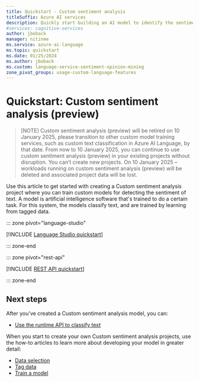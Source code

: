 ```yaml
---
title: Quickstart - Custom sentiment analysis
titleSuffix: Azure AI services
description: Quickly start building an AI model to identify the sentiment of text.
#services: cognitive-services
author: jboback
manager: nitinme
ms.service: azure-ai-language
ms.topic: quickstart
ms.date: 01/25/2024
ms.author: jboback
ms.custom: language-service-sentiment-opinion-mining
zone_pivot_groups: usage-custom-language-features
---
```


# Quickstart: Custom sentiment analysis (preview)

> [NOTE]
> Custom sentiment analysis (preview) will be retired on 10 January 2025, please transition to other custom model training services, such as custom text classification in Azure AI Language, by that date. From now to 10 January 2025, you can continue to use custom sentiment analysis (preview) in your existing projects without disruption. You can’t create new projects. On 10 January 2025 – workloads running on custom sentiment analysis (preview) will be deleted and associated project data will be lost. 

Use this article to get started with creating a Custom sentiment analysis project where you can train custom models for detecting the sentiment of text. A model is artificial intelligence software that's trained to do a certain task. For this system, the models classify text, and are trained by learning from tagged data.

::: zone pivot="language-studio"

[!INCLUDE [Language Studio quickstart](../includes/custom/quickstarts/language-studio.md)]

::: zone-end

::: zone pivot="rest-api"

[!INCLUDE [REST API quickstart](../includes/custom/quickstarts/rest-api.md)]

::: zone-end

## Next steps

After you've created a Custom sentiment analysis model, you can:
* [Use the runtime API to classify text](how-to/call-api.md)

When you start to create your own Custom sentiment analysis projects, use the how-to articles to learn more about developing your model in greater detail:

* [Data selection](how-to/design-schema.md)
* [Tag data](how-to/label-data.md)
* [Train a model](how-to/train-model.md)
<!--* [View the model's evaluation](how-to/view-model-evaluation.md)-->